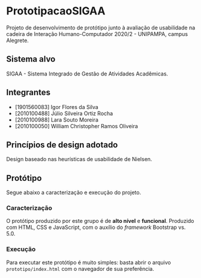 # PrototipacaoSIGAA
Projeto de desenvolvimento de protótipo junto à avaliação de usabilidade na cadeira de Interação Humano-Computador 2020/2 - UNIPAMPA, campus Alegrete.

## Sistema alvo
SIGAA - Sistema Integrado de Gestão de Atividades Acadêmicas.

## Integrantes
* [1901560083] Igor Flores da Silva
* [2010100488] Júlio Silveira Ortiz Rocha
* [2010100988] Lara Souto Moreira
* [2010100050] William Christopher Ramos Oliveira

## Princípios de design adotado
Design baseado nas heurísticas de usabilidade de Nielsen.

## Protótipo
Segue abaixo a caracterização e execução do projeto.
### Caracterização
O protótipo produzido por este grupo é de **alto nível** e **funcional**. Produzido com HTML, CSS e JavaScript, com o auxílio do *framework* Bootstrap vs. 5.0.
### Execução
Para executar este protótipo é muito simples: basta abrir o arquivo `prototipo/index.html`  com o navegador de sua preferência.
